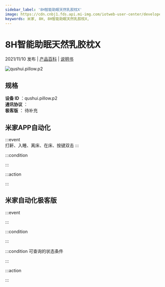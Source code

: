 ```yaml
---
sidebar_label: '8H智能助眠天然乳胶枕X'
image: https://cdn.cnbj1.fds.api.mi-img.com/iotweb-user-center/developer_16790687374310GFfHcYp.png?GalaxyAccessKeyId=AKVGLQWBOVIRQ3XLEW&Expires=9223372036854775807&Signature=jNXcznN5tph+GVtG9/fWtIkpl4s=
keywords: 米家, 8H, 8H智能助眠天然乳胶枕X, 
---
```

# 8H智能助眠天然乳胶枕X

2021/11/10 发布 | [产品百科](https://home.mi.com/webapp/content/baike/product/index.html?model=qushui.pillow.p2/) | [说明书](https://home.mi.com/views/introduction.html?model=qushui.pillow.p2&region=cn)

![qushui.pillow.p2](https://cdn.cnbj1.fds.api.mi-img.com/iotweb-user-center/developer_16790687374310GFfHcYp.png?GalaxyAccessKeyId=AKVGLQWBOVIRQ3XLEW&Expires=9223372036854775807&Signature=jNXcznN5tph+GVtG9/fWtIkpl4s=)

## 规格  
> 
**设备 ID** ：qushui.pillow.p2  
**通讯协议** ：  
**极客版**  ： 待补充 


## 米家APP自动化  

:::event  
打鼾、入睡、离床、在床、按键双击
:::

:::condition  

:::

:::action   

:::

## 米家自动化极客版  

:::event  

:::

:::condition  

:::

:::condition 可查询的状态条件  

:::

:::action  

:::

        
